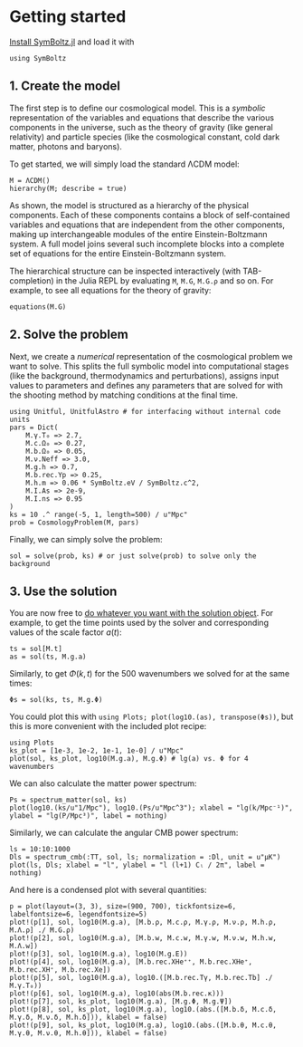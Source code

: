 # Getting started

[Install SymBoltz.jl](@ref "Installation") and load it with
```@example getting_started
using SymBoltz
```

## 1. Create the model

The first step is to define our cosmological model.
This is a *symbolic* representation of the variables and equations that describe the various components in the universe, such as the theory of gravity (like general relativity) and particle species (like the cosmological constant, cold dark matter, photons and baryons).

To get started, we will simply load the standard ΛCDM model:
```@example getting_started
M = ΛCDM()
hierarchy(M; describe = true)
```
As shown, the model is structured as a hierarchy of the physical components.
Each of these components contains a block of self-contained variables and equations that are independent from the other components, making up interchangeable modules of the entire Einstein-Boltzmann system.
A full model joins several such incomplete blocks into a complete set of equations for the entire Einstein-Boltzmann system.

The hierarchical structure can be inspected interactively (with TAB-completion) in the Julia REPL by evaluating `M`, `M.G`, `M.G.ρ` and so on.
For example, to see all equations for the theory of gravity:
```@example getting_started
equations(M.G)
```

## 2. Solve the problem

Next, we create a *numerical* representation of the cosmological problem we want to solve.
This splits the full symbolic model into computational stages (like the background, thermodynamics and perturbations), assigns input values to parameters and defines any parameters that are solved for with the shooting method by matching conditions at the final time.
```@example getting_started
using Unitful, UnitfulAstro # for interfacing without internal code units
pars = Dict(
    M.γ.T₀ => 2.7,
    M.c.Ω₀ => 0.27,
    M.b.Ω₀ => 0.05,
    M.ν.Neff => 3.0,
    M.g.h => 0.7,
    M.b.rec.Yp => 0.25,
    M.h.m => 0.06 * SymBoltz.eV / SymBoltz.c^2,
    M.I.As => 2e-9,
    M.I.ns => 0.95
)
ks = 10 .^ range(-5, 1, length=500) / u"Mpc"
prob = CosmologyProblem(M, pars)
```
Finally, we can simply solve the problem:
```@example getting_started
sol = solve(prob, ks) # or just solve(prob) to solve only the background
```

## 3. Use the solution

You are now free to [do whatever you want with the solution object](@ref "Solving models").
For example, to get the time points used by the solver and corresponding values of the scale factor $a(t)$:
```@example getting_started
ts = sol[M.t]
as = sol(ts, M.g.a)
```
Similarly, to get $\Phi(k,t)$ for the 500 wavenumbers we solved for at the same times:
```@example getting_started
Φs = sol(ks, ts, M.g.Φ)
```

You could plot this with `using Plots; plot(log10.(as), transpose(Φs))`, but this is more convenient with the included plot recipe:
```@example getting_started
using Plots
ks_plot = [1e-3, 1e-2, 1e-1, 1e-0] / u"Mpc"
plot(sol, ks_plot, log10(M.g.a), M.g.Φ) # lg(a) vs. Φ for 4 wavenumbers
```

We can also calculate the matter power spectrum:
```@example getting_started
Ps = spectrum_matter(sol, ks)
plot(log10.(ks/u"1/Mpc"), log10.(Ps/u"Mpc^3"); xlabel = "lg(k/Mpc⁻¹)", ylabel = "lg(P/Mpc³)", label = nothing)
```
Similarly, we can calculate the angular CMB power spectrum:
```@example getting_started
ls = 10:10:1000
Dls = spectrum_cmb(:TT, sol, ls; normalization = :Dl, unit = u"μK")
plot(ls, Dls; xlabel = "l", ylabel = "l (l+1) Cₗ / 2π", label = nothing)
```

And here is a condensed plot with several quantities:
```@example getting_started
p = plot(layout=(3, 3), size=(900, 700), tickfontsize=6, labelfontsize=6, legendfontsize=5)
plot!(p[1], sol, log10(M.g.a), [M.b.ρ, M.c.ρ, M.γ.ρ, M.ν.ρ, M.h.ρ, M.Λ.ρ] ./ M.G.ρ)
plot!(p[2], sol, log10(M.g.a), [M.b.w, M.c.w, M.γ.w, M.ν.w, M.h.w, M.Λ.w])
plot!(p[3], sol, log10(M.g.a), log10(M.g.E))
plot!(p[4], sol, log10(M.g.a), [M.b.rec.XHe⁺⁺, M.b.rec.XHe⁺, M.b.rec.XH⁺, M.b.rec.Xe])
plot!(p[5], sol, log10(M.g.a), log10.([M.b.rec.Tγ, M.b.rec.Tb] ./ M.γ.T₀))
plot!(p[6], sol, log10(M.g.a), log10(abs(M.b.rec.κ)))
plot!(p[7], sol, ks_plot, log10(M.g.a), [M.g.Φ, M.g.Ψ])
plot!(p[8], sol, ks_plot, log10(M.g.a), log10.(abs.([M.b.δ, M.c.δ, M.γ.δ, M.ν.δ, M.h.δ])), klabel = false)
plot!(p[9], sol, ks_plot, log10(M.g.a), log10.(abs.([M.b.θ, M.c.θ, M.γ.θ, M.ν.θ, M.h.θ])), klabel = false)
```
